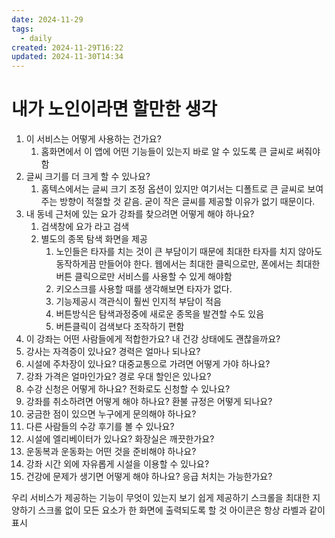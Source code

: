 ```yaml
---
date: 2024-11-29
tags:
  - daily
created: 2024-11-29T16:22
updated: 2024-11-30T14:34
---
```

# 내가 노인이라면 할만한 생각
1. 이 서비스는 어떻게 사용하는 건가요?
	1. 홈화면에서 이 앱에 어떤 기능들이 있는지 바로 알 수 있도록 큰 글씨로 써줘야함
2. 글씨 크기를 더 크게 할 수 있나요?
	1. 홈텍스에서는 글씨 크기 조정 옵션이 있지만 여기서는 디폴트로 큰 글씨로 보여주는 방향이 적절할 것 같음. 굳이 작은 글씨를 제공할 이유가 없기 때문이다.
3. 내 동네 근처에 있는 요가 강좌를 찾으려면 어떻게 해야 하나요?
	1. 검색창에 요가 라고 검색
	2. 별도의 종목 탐색 화면을 제공
		1. 노인들은 타자를 치는 것이 큰 부담이기 때문에 최대한 타자를 치지 않아도 동작하게끔 만들어야 한다. 웹에서는 최대한 클릭으로만, 폰에서는 최대한 버튼 클릭으로만 서비스를 사용할 수 있게 해야함
		2. 키오스크를 사용할 때를 생각해보면 타자가 없다.
		3. 기능제공시 객관식이 훨씬 인지적 부담이 적음
		4. 버튼방식은 탐색과정중에 새로운 종목을 발견할 수도 있음
		5. 버튼클릭이 검색보다 조작하기 편함
4. 이 강좌는 어떤 사람들에게 적합한가요? 내 건강 상태에도 괜찮을까요?
5. 강사는 자격증이 있나요? 경력은 얼마나 되나요?
6. 시설에 주차장이 있나요? 대중교통으로 가려면 어떻게 가야 하나요?
7. 강좌 가격은 얼마인가요? 경로 우대 할인은 있나요?
8. 수강 신청은 어떻게 하나요? 전화로도 신청할 수 있나요?
9. 강좌를 취소하려면 어떻게 해야 하나요? 환불 규정은 어떻게 되나요?
10. 궁금한 점이 있으면 누구에게 문의해야 하나요?
11. 다른 사람들의 수강 후기를 볼 수 있나요?
12. 시설에 엘리베이터가 있나요? 화장실은 깨끗한가요?
13. 운동복과 운동화는 어떤 것을 준비해야 하나요?
14. 강좌 시간 외에 자유롭게 시설을 이용할 수 있나요?
15. 건강에 문제가 생기면 어떻게 해야 하나요? 응급 처치는 가능한가요?

우리 서비스가 제공하는 기능이 무엇이 있는지 보기 쉽게 제공하기
스크롤을 최대한 지양하기 스크롤 없이 모든 요소가 한 화면에 출력되도록 할 것
아이콘은 항상 라벨과 같이 표시